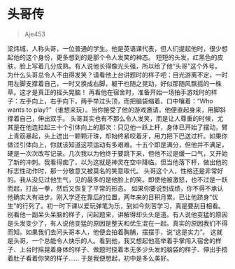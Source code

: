 # 头哥传

> Aje453

梁炜城，人称头哥，一位普通的学生。他是英语课代表，但人们提起他时，很少想起他的这个身份，更多想到的是那个令人发笑的神态。
短短的头发，红黑色的皮肤，脸上写着几分成熟。有人说他长得像光头强，所以给了他“头哥”这个外号。
为什么头哥总令人不由得发笑？请看他上台讲题时的样子吧：目光游离不定，一时用左脚支撑着自己，一时又换成右脚，躯干也随之晃动，好似那随风飘摇的一株草。这才是真正的摇头晃脑！
再看他在宿舍时，准备开始一场拍手游戏时的样子：左手向上，右手向下，两手举过头顶，而把脑袋缩着，口中嚷着：“Who wants to play?”（谁想来玩）。当你接受了他的游戏邀请，他便直起身来，用脚斜撑着自己，伸出双手。
头哥其实也有不那么令人发笑，而是让人尊重的时候，尤其是在他连拉起三十个引体向上的那次：只见他一跃上杆，身体已开始了摆动，臂上青筋暴起，头上迸出一颗颗汗珠，却始终紧咬着牙，用力把下巴送过杆。如果你做过引体向上，你就该知道这项运动有多艰难。十五个即是满分，但他并不满足，硬是一次次改写记录。几次我以为他终于要跳下来，但他不过是缓一口气，又开始了新的冲刺。我看得痴了，以为这就是神灵在空中降临。但当他落下杆，做出他的标志性动作时，那一分敬意又被莫名的笑意取代。
头哥这个人，性格还是非常好的。我从没见过他生气，见的最多的是他脸上的笑。即使他被激怒，也不过是一跃而起，打出一拳，然后又恢复了平常的形态。
如果你要说到成绩，你不得不承认他确实大有进步。刚入学还在靠后的位置，两年来的日积月累，已让他跻身“优生”的行列了。初一时下课以爱玩弹笔为乐，到如今刻苦学习，真是要刮目相看。别看他一副呆头呆脑的样子，问起题来，讲解得却头头是道。有人说他变猛的原因是头发变少了，有人说他变猛的原因是整天和优生混在一起。真实的原因我们不得而知。如果我们去问头哥本人，他便会拍着胸脯，摆摆手，说“这是实力”。
这就是头哥，一个总能令人快乐的人。看到他，我又想起他高举着手掌闯入宿舍的样子、上台时摇晃着身体的样子、做题时挠着本无多少头发的脑袋的样子、伸出手捂着肚子看着你笑的样子……
于是我便想起，初中是多么美好。
